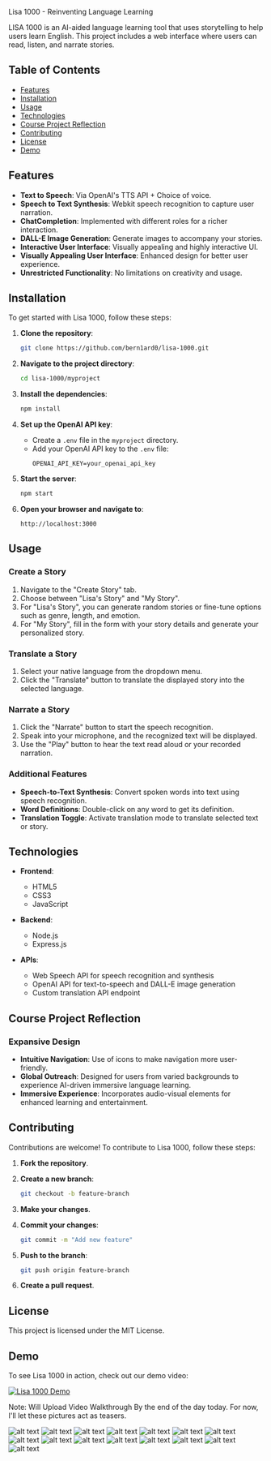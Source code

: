 Lisa 1000 - Reinventing Language Learning

LISA 1000 is an AI-aided language learning tool that uses storytelling to help users learn English. This project includes a web interface where users can read, listen, and narrate stories.

## Table of Contents

- [Features](#features)
- [Installation](#installation)
- [Usage](#usage)
- [Technologies](#technologies)
- [Course Project Reflection](#course-project-reflection)
- [Contributing](#contributing)
- [License](#license)
- [Demo](#demo)

## Features

- **Text to Speech**: Via OpenAI's TTS API + Choice of voice.
- **Speech to Text Synthesis**: Webkit speech recognition to capture user narration.
- **ChatCompletion**: Implemented with different roles for a richer interaction.
- **DALL-E Image Generation**: Generate images to accompany your stories.
- **Interactive User Interface**: Visually appealing and highly interactive UI.
- **Visually Appealing User Interface**: Enhanced design for better user experience.
- **Unrestricted Functionality**: No limitations on creativity and usage.

## Installation

To get started with Lisa 1000, follow these steps:

1. **Clone the repository**:
    ```bash
    git clone https://github.com/bern1ard0/lisa-1000.git
    ```

2. **Navigate to the project directory**:
    ```bash
    cd lisa-1000/myproject
    ```

3. **Install the dependencies**:
    ```bash
    npm install
    ```

4. **Set up the OpenAI API key**:
    - Create a `.env` file in the `myproject` directory.
    - Add your OpenAI API key to the `.env` file:
      ```plaintext
      OPENAI_API_KEY=your_openai_api_key
      ```

5. **Start the server**:
    ```bash
    npm start
    ```

6. **Open your browser and navigate to**:
    ```url
    http://localhost:3000
    ```

## Usage

### Create a Story

1. Navigate to the "Create Story" tab.
2. Choose between "Lisa's Story" and "My Story".
3. For "Lisa's Story", you can generate random stories or fine-tune options such as genre, length, and emotion.
4. For "My Story", fill in the form with your story details and generate your personalized story.

### Translate a Story

1. Select your native language from the dropdown menu.
2. Click the "Translate" button to translate the displayed story into the selected language.

### Narrate a Story

1. Click the "Narrate" button to start the speech recognition.
2. Speak into your microphone, and the recognized text will be displayed.
3. Use the "Play" button to hear the text read aloud or your recorded narration.

### Additional Features

- **Speech-to-Text Synthesis**: Convert spoken words into text using speech recognition.
- **Word Definitions**: Double-click on any word to get its definition.
- **Translation Toggle**: Activate translation mode to translate selected text or story.
## Technologies

- **Frontend**:
  - HTML5
  - CSS3
  - JavaScript

- **Backend**:
  - Node.js
  - Express.js

- **APIs**:
  - Web Speech API for speech recognition and synthesis
  - OpenAI API for text-to-speech and DALL-E image generation
  - Custom translation API endpoint

## Course Project Reflection

### Expansive Design

- **Intuitive Navigation**: Use of icons to make navigation more user-friendly.
- **Global Outreach**: Designed for users from varied backgrounds to experience AI-driven immersive language learning.
- **Immersive Experience**: Incorporates audio-visual elements for enhanced learning and entertainment.

## Contributing

Contributions are welcome! To contribute to Lisa 1000, follow these steps:

1. **Fork the repository**.
2. **Create a new branch**:
    ```bash
    git checkout -b feature-branch
    ```

3. **Make your changes**.
4. **Commit your changes**:
    ```bash
    git commit -m "Add new feature"
    ```

5. **Push to the branch**:
    ```bash
    git push origin feature-branch
    ```

6. **Create a pull request**.

## License

This project is licensed under the MIT License.

## Demo

To see Lisa 1000 in action, check out our demo video:

[![Lisa 1000 Demo](https://img.youtube.com/vi/YOUR_VIDEO_ID/0.jpg)](https://www.youtube.com/watch?v=YOUR_VIDEO_ID)

Note: Will Upload Video Walkthrough By the end of the day today.
For now, I'll let these pictures act as teasers.

![alt text](image.png)
![alt text](image-1.png)
![alt text](image-2.png)
![alt text](image-3.png)
![alt text](image-5.png)
![alt text](image-6.png)
![alt text](image-7.png)
![alt text](image-8.png)
![alt text](image-9.png)
![alt text](image-10.png)
![alt text](image-11.png)
![alt text](image-12.png)
![alt text](image-13.png)
![alt text](image-14.png)
![alt text](image-15.png)